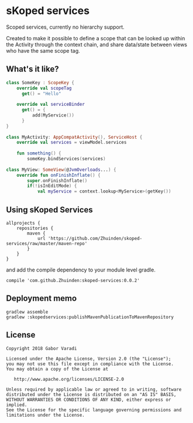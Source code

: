 # sKoped services

Scoped services, currently no hierarchy support.

Created to make it possible to define a scope that can be looked up within the Activity through the context chain, and share data/state between views who have the same scope tag.

## What's it like?

``` kotlin
class SomeKey : ScopeKey {
    override val scopeTag 
      get() = "Hello"
      
    override val serviceBinder
      get() = {
          add(MyService())
      }
}
      
class MyActivity: AppCompatActivity(), ServiceHost {
    override val services = viewModel.services
    
    fun something() {
        someKey.bindServices(services)
        
class MyView: SomeView(@JvmOverloads...) {
    override fun onFinishInflate() {
        super.onFinishInflate()
        if(!isInEditMode) {
            val myService = context.lookup<MyService>(getKey())
```

## Using sKoped Services

    allprojects {
        repositories {
            maven {
                url 'https://github.com/Zhuinden/skoped-services/raw/master/maven-repo'
            }
        }
    }


and add the compile dependency to your module level gradle.

    compile 'com.github.Zhuinden:skoped-services:0.0.2'


## Deployment memo

```
gradlew assemble 
gradlew :skopedservices:publishMavenPublicationToMavenRepository
```


## License

    Copyright 2018 Gabor Varadi

    Licensed under the Apache License, Version 2.0 (the "License");
    you may not use this file except in compliance with the License.
    You may obtain a copy of the License at

       http://www.apache.org/licenses/LICENSE-2.0

    Unless required by applicable law or agreed to in writing, software
    distributed under the License is distributed on an "AS IS" BASIS,
    WITHOUT WARRANTIES OR CONDITIONS OF ANY KIND, either express or implied.
    See the License for the specific language governing permissions and
    limitations under the License.
